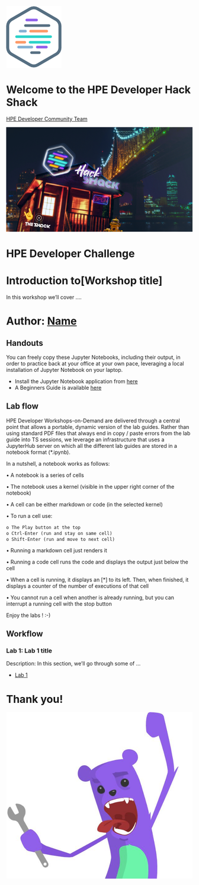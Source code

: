 ![HPEDEVlogo](Pictures/hpe-dev-logo.png)

# Welcome to the HPE Developer Hack Shack
[HPE Developer Community Team](https://hpedev.io)

<p align="center">
  <img src="Pictures/hackshackdisco.png">
  
</p>

# HPE Developer Challenge



# Introduction to[Workshop title]
In this workshop we’ll cover ....

# Author: [Name](mailto:email)

## Handouts
You can freely copy these Jupyter Notebooks, including their output, in order to practice back at your office at your own pace, leveraging a local installation of Jupyter Notebook on your laptop.
- Install the Jupyter Notebook application from [here](https://jupyter.org/install) 
- A Beginners Guide is available [here](https://jupyter-notebook-beginner-guide.readthedocs.io/en/latest/what_is_jupyter.html)


## Lab flow
HPE Developer Workshops-on-Demand are delivered through a central point that allows a portable, dynamic version of the lab guides. Rather than using standard PDF files that always end in copy / paste errors from the lab guide into TS sessions, we leverage an infrastructure that uses a JupyterHub server on which all the different lab guides are stored in a notebook format (*.ipynb).

In a nutshell, a notebook works as follows:

• A notebook is a series of cells

• The notebook uses a kernel (visible in the upper right corner of the notebook)

• A cell can be either markdown or code (in the selected kernel)

• To run a cell use:

    o The Play button at the top
    o Ctrl-Enter (run and stay on same cell)
    o Shift-Enter (run and move to next cell)
    
• Running a markdown cell just renders it

• Running a code cell runs the code and displays the output just below the cell

• When a cell is running, it displays an [*] to its left. Then, when finished, it displays a counter of the number of executions of that cell

• You cannot run a cell when another is already running, but you can interrupt a running cell with the stop button

Enjoy the labs ! :-)


## Workflow

### Lab 1: Lab 1 title
Description: In this section, we’ll go through some of ...
* [Lab 1](1-WKSHP-title.ipynb)


# Thank you!
![grommet.JPG](Pictures/grommet.JPG)


```python

```
